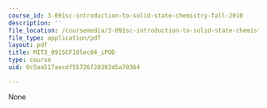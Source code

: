 ```yaml
---
course_id: 3-091sc-introduction-to-solid-state-chemistry-fall-2010
description: ''
file_location: /coursemedia/3-091sc-introduction-to-solid-state-chemistry-fall-2010/0c5aa517aecdf55726f20303d5a70364_MIT3_091SCF10lec04_iPOD.pdf
file_type: application/pdf
layout: pdf
title: MIT3_091SCF10lec04_iPOD
type: course
uid: 0c5aa517aecdf55726f20303d5a70364

---
```

None